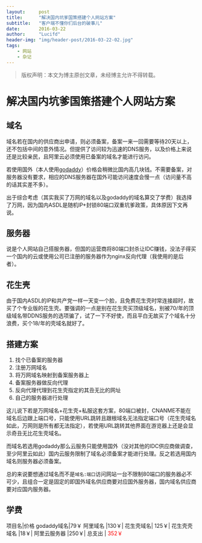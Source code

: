 ```yaml
---
layout:     post
title:      "解决国内坑爹国策搭建个人网站方案"
subtitle:   "客户端不懂你们后台的破事儿"
date:       2016-03-22
author:     "Lucifd"
header-img: "img/header-post/2016-03-22-02.jpg"
tags:
    - 网站
    - 杂记
---
```


> 版权声明：本文为博主原创文章，未经博主允许不得转载。

# 解决国内坑爹国策搭建个人网站方案

## 域名
域名若在国内的供应商出申请，则必须备案，备案一来一回需要等待20天以上，还不包括中间的意外情况。但提供了访问较为迅速的DNS服务，以及价格上来说还是比较亲民，且阿里云必须使用已备案的域名才能进行访问。

若使用国外（本人使用[godaddy](godaddy.com)）价格会稍微比国内高几块钱。不需要备案，对服务器没有要求，相应的DNS服务器在国外可能访问速度会慢一点（访问量不高的话其实差不多）。

出于综合考虑（其实我买了万网的域名以及godaddy的域名算交了学费）我选择了万网，因为国内ASDL是随机IP+封锁80端口双重坑爹政策，具体原因下文再说。

## 服务器
说是个人网站自己搭服务器，但国的运营商将80端口封杀让IDC赚钱，没法子得买一个国内的云或使用公司已注册的服务器作为nginx反向代理（我使用的是后者）。

## 花生壳
由于国内ASDL的IP和共产党一样一天变一个脸，且免费花生壳时常连接超时，故买了个专业版的花生壳。要强调的一点是别在花生壳买顶级域名，别被70/年的顶级域名带DDNS服务的选项骗了，试了一下不好使，而且平白无故买了个域名十分浪费，买个18/年的壳域名就好了。

## 搭建方案

1. 找个已备案的服务器
2. 注册万网域名
3. 将万网域名映射到备案服务器上
4. 备案服务器做反向代理
5. 反向代理代理到花生壳指定的其丑无比的网址
6. 自己的服务器进行处理

这儿说下若是万网域名+花生壳+私服这套方案，80端口被封，CNANME不能在域名后边跟上端口号，只能使用URL跳转且跟根域名无法指定端口号（花生壳域名如此，万网则是所有都无法指定），若使用URL跳转其他界面在游览器上还是会显示奇丑无比花生壳域名。

而域名若选用godaddy那么云服务只能使用国外（没对其他的IDC供应商做调查，至少阿里云如此）国内云服务限制了域名必须备案才能进行处理。反之若选用国内域名则服务器必须备案。

总的来说要想通过域名而不是`域名:端口`访问网站一台不限制80端口的服务器必不可少，且组合一定是固定的即国外域名供应商要对应国外服务器，国内域名供应商要对应国内服务器。

## 学费

项目名|价格
godaddy域名|79￥
阿里域名 |130￥|
花生壳域名| 125￥|
花生壳壳域名 |18￥| 
阿里云服务器 |250￥|
总支出 | <font color='red'>352￥<font>